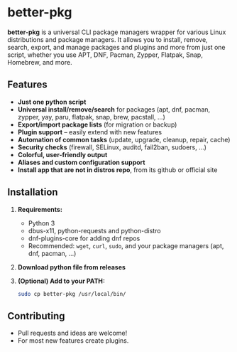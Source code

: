 # better-pkg

**better-pkg** is a universal CLI package managers wrapper for various Linux distributions and package managers. It allows you to install, remove, search, export, and manage packages and plugins and more from just one script, whether you use APT, DNF, Pacman, Zypper, Flatpak, Snap, Homebrew, and more.

## Features

- **Just one python script**
- **Universal install/remove/search** for packages (apt, dnf, pacman, zypper, yay, paru, flatpak, snap, brew, pacstall, ...)
- **Export/import package lists** (for migration or backup)
- **Plugin support** – easily extend with new features
- **Automation of common tasks** (update, upgrade, cleanup, repair, cache)
- **Security checks** (firewall, SELinux, auditd, fail2ban, sudoers, ...)
- **Colorful, user-friendly output**
- **Aliases and custom configuration support**
- **Install app that are not in distros repo**, from its github or official site

## Installation

1. **Requirements:**  
   - Python 3
   - dbus-x11, python-requests and python-distro
   - dnf-plugins-core for adding dnf repos
   - Recommended: `wget`, `curl`, `sudo`, and your package managers (apt, dnf, pacman, ...)

2. **Download python file from releases**

3. **(Optional) Add to your PATH:**
   ```bash
   sudo cp better-pkg /usr/local/bin/
   ```

## Contributing

- Pull requests and ideas are welcome!
- For most new features create plugins.

